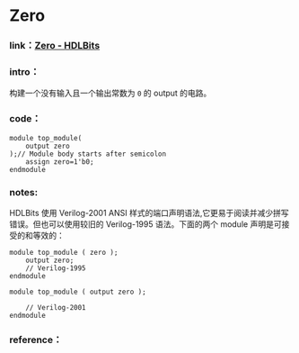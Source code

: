 # Zero

### **link**：[Zero - HDLBits](https://hdlbits.01xz.net/wiki/Zero)

### **intro**：

构建一个没有输入且一个输出常数为 `0` 的 output 的电路。

### **code**：

```
module top_module(
    output zero
);// Module body starts after semicolon
	assign zero=1'b0;
endmodule

```

### notes:

HDLBits 使用 Verilog-2001 ANSI 样式的端口声明语法,它更易于阅读并减少拼写错误。但也可以使用较旧的 Verilog-1995 语法。下面的两个 module 声明是可接受的和等效的：

```
module top_module ( zero );
    output zero;
    // Verilog-1995
endmodule
```

```
module top_module ( output zero ); 

    // Verilog-2001
endmodule
```

### reference：




